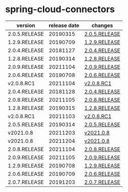 # spring-cloud-connectors	


|version|release date|changes|
|---|---|---|
|2.0.5.RELEASE|20190315|[2.0.5.RELEASE](./2.0.5.RELEASE-20190315.md)|
|1.2.9.RELEASE|20190709|[1.2.9.RELEASE](./1.2.9.RELEASE-20190709.md)|
|2.0.4.RELEASE|20181127|[2.0.4.RELEASE](./2.0.4.RELEASE-20181127.md)|
|1.2.8.RELEASE|20190314|[1.2.8.RELEASE](./1.2.8.RELEASE-20190314.md)|
|2.0.9.RELEASE|20211104|[2.0.9.RELEASE](./2.0.9.RELEASE-20211104.md)|
|2.0.6.RELEASE|20190708|[2.0.6.RELEASE](./2.0.6.RELEASE-20190708.md)|
|v2.0.8.RC1|20211104|[v2.0.8.RC1](./v2.0.8.RC1-20211104.md)|
|2.0.4.RELEASE|20181128|[2.0.4.RELEASE](./2.0.4.RELEASE-20181128.md)|
|2.0.8.RELEASE|20211105|[2.0.8.RELEASE](./2.0.8.RELEASE-20211105.md)|
|1.2.8.RELEASE|20190315|[1.2.8.RELEASE](./1.2.8.RELEASE-20190315.md)|
|v2.0.8.RC1|20211103|[v2.0.8.RC1](./v2.0.8.RC1-20211103.md)|
|2.0.5.RELEASE|20190314|[2.0.5.RELEASE](./2.0.5.RELEASE-20190314.md)|
|v2021.0.8|20211203|[v2021.0.8](./v2021.0.8-20211203.md)|
|v2021.0.8|20211204|[v2021.0.8](./v2021.0.8-20211204.md)|
|2.0.8.RELEASE|20211104|[2.0.8.RELEASE](./2.0.8.RELEASE-20211104.md)|
|2.0.9.RELEASE|20211105|[2.0.9.RELEASE](./2.0.9.RELEASE-20211105.md)|
|1.2.9.RELEASE|20190708|[1.2.9.RELEASE](./1.2.9.RELEASE-20190708.md)|
|2.0.6.RELEASE|20190709|[2.0.6.RELEASE](./2.0.6.RELEASE-20190709.md)|
|2.0.7.RELEASE|20191203|[2.0.7.RELEASE](./2.0.7.RELEASE-20191203.md)|

